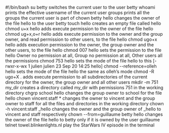#!/bin/bash
su betty      switches the current user to the user betty
whoami        prints the effective username of the current user
groups        prints all the groups the current user is part of
chown betty hello          changes the owner of the file hello to the user betty
touch hello   creates an empty file called hello
chmod u+x hello            adds execute permission to the owner of the file hello
chmod ug+x,o+r hello       adds execute permission to the owner and the group owner, and read permission to other users, to the file hello
chmod ugo+x hello          adds execution permission to the owner, the group owner and the other users, to the file hello
chmod 007 hello            sets the permission to the file hello Owner no permission at all, Group no permission at all, Other users all the permissions
chmod 753 hello            sets the mode of the file hello to this [-rwxr-x-wx 1 julien julien 23 Sep 20 14:25 hello]
chmod --reference=olleh hello        sets the mode of the file hello the same as olleh’s mode
chmod -R ugo+X .           adds execute permission to all subdirectories of the current directory for the owner, the group owner and all other users
mkdir -m 751 my_dir        creates a directory called my_dir with permissions 751 in the working directory
chgrp school hello         changes the group owner to school for the file hello
chown vincent:staff *      changes the owner to vincent and the group owner to staff for all the files and directories in the working directory
chown -h vincent:staff _hello        changes the owner and the group owner of _hello to vincent and staff respectively
chown --from=guillaume betty hello   changes the owner of the file hello to betty only if it is owned by the user guillaume
telnet towel.blinkenlights.nl        play the StarWars IV episode in the terminal
